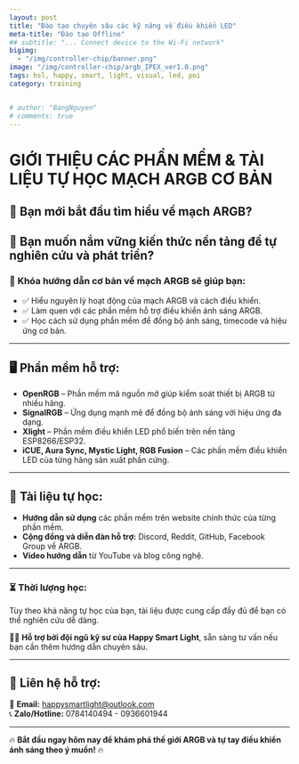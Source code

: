 ```yaml
---
layout: post
title: "Đào tạo chuyên sâu các kỹ năng về điều khiển LED"
meta-title: "Đào tạo Offline"
## subtitle: "... Connect device to the Wi-Fi network"
bigimg:
  - "/img/controller-chip/banner.png"
image: "/img/controller-chip/argb_IPEX_ver1.0.png"
tags: hsl, happy, smart, light, visual, led, poi
category: training


# author: "BangNguyen"
# comments: true
---
```


# **GIỚI THIỆU CÁC PHẦN MỀM & TÀI LIỆU TỰ HỌC MẠCH ARGB CƠ BẢN**

## 🔹 Bạn mới bắt đầu tìm hiểu về mạch ARGB?  
## 🔹 Bạn muốn nắm vững kiến thức nền tảng để tự nghiên cứu và phát triển?  

### 📌 **Khóa hướng dẫn cơ bản về mạch ARGB** sẽ giúp bạn:  
- ✅ Hiểu nguyên lý hoạt động của mạch ARGB và cách điều khiển.  
- ✅ Làm quen với các phần mềm hỗ trợ điều khiển ánh sáng ARGB.  
- ✅ Học cách sử dụng phần mềm để đồng bộ ánh sáng, timecode và hiệu ứng cơ bản.  

---

## **🖥️ Phần mềm hỗ trợ:**  
- **OpenRGB** – Phần mềm mã nguồn mở giúp kiểm soát thiết bị ARGB từ nhiều hãng.  
- **SignalRGB** – Ứng dụng mạnh mẽ để đồng bộ ánh sáng với hiệu ứng đa dạng.  
- **Xlight** – Phần mềm điều khiển LED phổ biến trên nền tảng ESP8266/ESP32.  
- **iCUE, Aura Sync, Mystic Light, RGB Fusion** – Các phần mềm điều khiển LED của từng hãng sản xuất phần cứng.  

---

## **📖 Tài liệu tự học:**  
- **Hướng dẫn sử dụng** các phần mềm trên website chính thức của từng phần mềm.  
- **Cộng đồng và diễn đàn hỗ trợ:** Discord, Reddit, GitHub, Facebook Group về ARGB.  
- **Video hướng dẫn** từ YouTube và blog công nghệ.  

---

### ⏳ **Thời lượng học:**  
Tùy theo khả năng tự học của bạn, tài liệu được cung cấp đầy đủ để bạn có thể nghiên cứu dễ dàng.  

👨‍🏫 **Hỗ trợ bởi đội ngũ kỹ sư của Happy Smart Light**, sẵn sàng tư vấn nếu bạn cần thêm hướng dẫn chuyên sâu.  

---

## 📩 **Liên hệ hỗ trợ:**  
📧 **Email:** happysmartlight@outlook.com  
📞 **Zalo/Hotline:** 0784140494 - 0936601944  

---

🔥 **Bắt đầu ngay hôm nay để khám phá thế giới ARGB và tự tay điều khiển ánh sáng theo ý muốn!** 🔥
